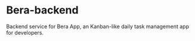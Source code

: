 # Bera-backend

Backend service for Bera App, an Kanban-like daily task management app for developers.
